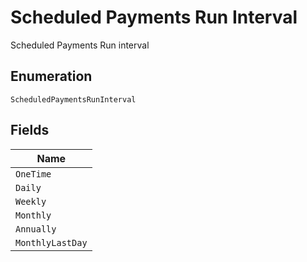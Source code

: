 
# Scheduled Payments Run Interval

Scheduled Payments Run interval

## Enumeration

`ScheduledPaymentsRunInterval`

## Fields

| Name |
|  --- |
| `OneTime` |
| `Daily` |
| `Weekly` |
| `Monthly` |
| `Annually` |
| `MonthlyLastDay` |

